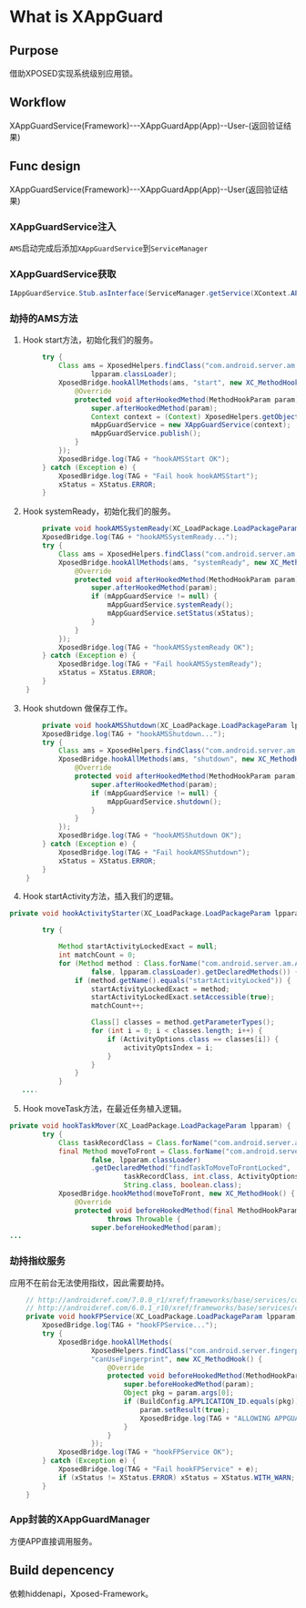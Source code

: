 # What is XAppGuard

## Purpose

借助XPOSED实现系统级别应用锁。

## Workflow

XAppGuardService(Framework)---XAppGuardApp(App)--User-(返回验证结果)

## Func design

XAppGuardService(Framework)---XAppGuardApp(App)--User(返回验证结果)

### XAppGuardService注入
```AMS```启动完成后添加```XAppGuardService```到```ServiceManager```

### XAppGuardService获取
```java
IAppGuardService.Stub.asInterface(ServiceManager.getService(XContext.APP_GUARD_SERVICE));
```

### 劫持的AMS方法
1. Hook start方法，初始化我们的服务。
```java
        try {
            Class ams = XposedHelpers.findClass("com.android.server.am.ActivityManagerService",
                    lpparam.classLoader);
            XposedBridge.hookAllMethods(ams, "start", new XC_MethodHook() {
                @Override
                protected void afterHookedMethod(MethodHookParam param) throws Throwable {
                    super.afterHookedMethod(param);
                    Context context = (Context) XposedHelpers.getObjectField(param.thisObject, "mContext");
                    mAppGuardService = new XAppGuardService(context);
                    mAppGuardService.publish();
                }
            });
            XposedBridge.log(TAG + "hookAMSStart OK");
        } catch (Exception e) {
            XposedBridge.log(TAG + "Fail hook hookAMSStart");
            xStatus = XStatus.ERROR;
        }
```

2. Hook systemReady，初始化我们的服务。

```java
        private void hookAMSSystemReady(XC_LoadPackage.LoadPackageParam lpparam) {
        XposedBridge.log(TAG + "hookAMSSystemReady...");
        try {
            Class ams = XposedHelpers.findClass("com.android.server.am.ActivityManagerService", lpparam.classLoader);
            XposedBridge.hookAllMethods(ams, "systemReady", new XC_MethodHook() {
                @Override
                protected void afterHookedMethod(MethodHookParam param) throws Throwable {
                    super.afterHookedMethod(param);
                    if (mAppGuardService != null) {
                        mAppGuardService.systemReady();
                        mAppGuardService.setStatus(xStatus);
                    }
                }
            });
            XposedBridge.log(TAG + "hookAMSSystemReady OK");
        } catch (Exception e) {
            XposedBridge.log(TAG + "Fail hookAMSSystemReady");
            xStatus = XStatus.ERROR;
        }
    }
```

3. Hook shutdown 做保存工作。
```java
        private void hookAMSShutdown(XC_LoadPackage.LoadPackageParam lpparam) {
        XposedBridge.log(TAG + "hookAMSShutdown...");
        try {
            Class ams = XposedHelpers.findClass("com.android.server.am.ActivityManagerService", lpparam.classLoader);
            XposedBridge.hookAllMethods(ams, "shutdown", new XC_MethodHook() {
                @Override
                protected void afterHookedMethod(MethodHookParam param) throws Throwable {
                    super.afterHookedMethod(param);
                    if (mAppGuardService != null) {
                        mAppGuardService.shutdown();
                    }
                }
            });
            XposedBridge.log(TAG + "hookAMSShutdown OK");
        } catch (Exception e) {
            XposedBridge.log(TAG + "Fail hookAMSShutdown");
            xStatus = XStatus.ERROR;
        }
    }
```

4. Hook startActivity方法，插入我们的逻辑。
```java
private void hookActivityStarter(XC_LoadPackage.LoadPackageParam lpparam) {

        try {

            Method startActivityLockedExact = null;
            int matchCount = 0;
            for (Method method : Class.forName("com.android.server.am.ActivityStarter",
                    false, lpparam.classLoader).getDeclaredMethods()) {
                if (method.getName().equals("startActivityLocked")) {
                    startActivityLockedExact = method;
                    startActivityLockedExact.setAccessible(true);
                    matchCount++;

                    Class[] classes = method.getParameterTypes();
                    for (int i = 0; i < classes.length; i++) {
                        if (ActivityOptions.class == classes[i]) {
                            activityOptsIndex = i;
                        }
                    }
                }
            }
   ....
```

5. Hook moveTask方法，在最近任务植入逻辑。
```java
private void hookTaskMover(XC_LoadPackage.LoadPackageParam lpparam) {
        try {
            Class taskRecordClass = Class.forName("com.android.server.am.TaskRecord", false, lpparam.classLoader);
            final Method moveToFront = Class.forName("com.android.server.am.ActivityStackSupervisor",
                    false, lpparam.classLoader)
                    .getDeclaredMethod("findTaskToMoveToFrontLocked",
                            taskRecordClass, int.class, ActivityOptions.class,
                            String.class, boolean.class);
            XposedBridge.hookMethod(moveToFront, new XC_MethodHook() {
                @Override
                protected void beforeHookedMethod(final MethodHookParam param)
                        throws Throwable {
                    super.beforeHookedMethod(param);
...
```

### 劫持指纹服务
应用不在前台无法使用指纹，因此需要劫持。
```java
    // http://androidxref.com/7.0.0_r1/xref/frameworks/base/services/core/java/com/android/server/fingerprint/FingerprintService.java
    // http://androidxref.com/6.0.1_r10/xref/frameworks/base/services/core/java/com/android/server/fingerprint/FingerprintService.java
    private void hookFPService(XC_LoadPackage.LoadPackageParam lpparam) {
        XposedBridge.log(TAG + "hookFPService...");
        try {
            XposedBridge.hookAllMethods(
                    XposedHelpers.findClass("com.android.server.fingerprint.FingerprintService", lpparam.classLoader),
                    "canUseFingerprint", new XC_MethodHook() {
                        @Override
                        protected void beforeHookedMethod(MethodHookParam param) throws Throwable {
                            super.beforeHookedMethod(param);
                            Object pkg = param.args[0];
                            if (BuildConfig.APPLICATION_ID.equals(pkg)) {
                                param.setResult(true);
                                XposedBridge.log(TAG + "ALLOWING APPGUARD TO USE FP ANYWAY");
                            }
                        }
                    });
            XposedBridge.log(TAG + "hookFPService OK");
        } catch (Exception e) {
            XposedBridge.log(TAG + "Fail hookFPService" + e);
            if (xStatus != XStatus.ERROR) xStatus = XStatus.WITH_WARN;
        }
    }
```

### App封装的XAppGuardManager
方便APP直接调用服务。


## Build depencency
依赖hiddenapi，Xposed-Framework。
